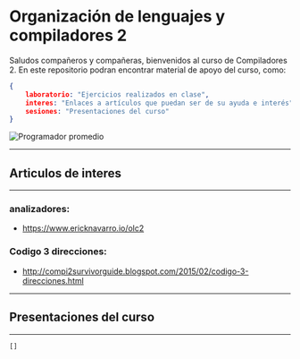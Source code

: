 # Organización de lenguajes y compiladores 2

Saludos compañeros y compañeras, bienvenidos al curso de Compiladores 2. En este repositorio podran encontrar material de apoyo del curso, como:
  
  ```json
  {
      laboratorio: "Ejercicios realizados en clase",
      interes: "Enlaces a artículos que puedan ser de su ayuda e interés",
      sesiones: "Presentaciones del curso"
  }
  ```

![Programador promedio](https://media.giphy.com/media/13HgwGsXF0aiGY/giphy.gif)

---
## Articulos de interes
---


### analizadores:
- https://www.ericknavarro.io/olc2

### Codigo 3 direcciones: 
- http://compi2survivorguide.blogspot.com/2015/02/codigo-3-direcciones.html
    
---

## Presentaciones del curso
---
```
[]
```